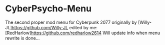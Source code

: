 # CyberPsycho-Menu
The second proper mod menu for Cyberpunk 2077 originally by [Willy-JL]https://github.com/Willy-JL edited by me: [RedHarlow]https://github.com/redharlow2614
Will update info when menu rewrite is done...
